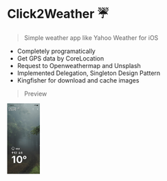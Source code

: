 # Click2Weather ☔️

> Simple weather app like Yahoo Weather for iOS

+ Completely programatically
+ Get GPS data by CoreLocation
+ Request to Openweathermap and Unsplash
+ Implemented Delegation, Singleton Design Pattern
+ Kingfisher for download and cache images

>Preview

<img src="Click2Weather/Resources/exapleV1.png" width=15% height=15%>
